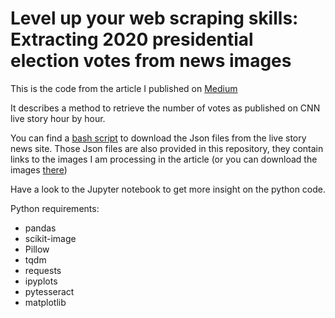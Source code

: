 Level up your web scraping skills: Extracting 2020 presidential election votes from news images
===============================================================================================

This is the code from the article I published on [Medium](https://gilles-rochefort.medium.com/level-up-your-scraping-skills-extracting-2020-election-votes-from-news-images-ae5114305388)

It describes a method to retrieve the number of votes as published on CNN live story hour by hour.

You can find a [bash script](scripts/GetLivestoryJsonWithCurl.sh) to download the Json files from the live story news site. Those Json files are also provided in this repository, they contain links to the images I am processing in the article (or you can download the images [there](https://drive.google.com/file/d/1buiBNb5oa2X6y8iuASsvwaGNfzSvJg40/view))

Have a look to the Jupyter notebook to get more insight on the python code.

Python requirements:
- pandas
- scikit-image
- Pillow
- tqdm
- requests
- ipyplots
- pytesseract
- matplotlib